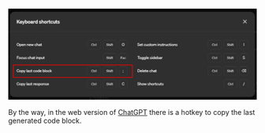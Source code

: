 <!--
date: 2024-05-14T09:21:09
photo: ![Photo](2024-05-14-09-21-09.jpg)


-->

![Photo](2024-05-14-09-21-09.jpg)

By the way, in the web version of [ChatGPT](https://chatgpt.com/)  there is a hotkey to copy the last generated code block.